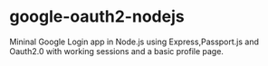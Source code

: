 # google-oauth2-nodejs
Mininal Google Login app in Node.js using Express,Passport.js and Oauth2.0 with working sessions and a basic profile page.
